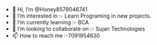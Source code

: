 - 👋 Hi, I’m @Honey8578046741
- 👀 I’m interested in :- Learn Programing in new projects.
- 🌱 I’m currently learning :- BCA
- 💞️ I’m looking to collaborate on :- Sujan Technologies 
- 📫 How to reach me :-7091954630

<!---
Honey8578046741/Honey8578046741 is a ✨ special ✨ repository because its `README.md` (this file) appears on your GitHub profile.
You can click the Preview link to take a look at your changes.
--->
